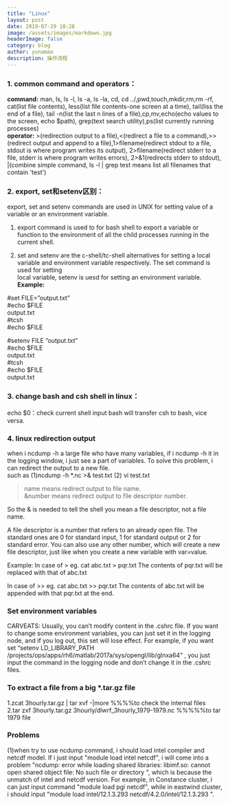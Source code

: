 ```yaml
---
title: "Linux"
layout: post
date: 2019-07-29 18:28
image: /assets/images/markdown.jpg
headerImage: false
category: blog
author: yunamao
description: 操作流程
---
```

### 1. common command and operators：
<strong>command:</strong> man, ls, ls -l, ls -a, ls -la, cd, cd ../,pwd,touch,mkdir,rm,rm -rf, cat(list file contents), less(list file contents-one screen at a time), tail(liss the end of a file), tail -n(list the last n lines of a file),cp,mv,echo(echo values to the screen, echo $path), grep(text search utility),ps(list currently running processes) <br>
<strong>operator:</strong> >(redirection output to a file),<(redirect a file to a command),>>(redirect output and append to a file),1>filename(redirect stdout to a file, stdout is where program writes its output), 2>filename(redirect stderr to a file, stderr is where program writes errors), 2>&1(redirects stderr to stdout), |(combine simple command, ls -l | grep test means list all filenames that contain 'test')
### 2. export, set和setenv区别：

 export, set and setenv commands are used in UNIX for setting value of a variable or an environment variable.<br>

1. export command is used to for bash shell to export a variable or function to the environment of all the child processes running in the current shell.

2. set and setenv are the c-shell/tc-shell alternatives for setting a local <br>
 variable and environment variable respectively. The set command is used for setting<br>  local variable, setenv is uesd for setting an environment variable.<br> 
<strong>Example:</strong>
 
#set  FILE=”output.txt”<br> 
#echo $FILE<br> 
output.txt<br> 
#tcsh<br> 
#echo $FILE<br> 

#setenv  FILE ”output.txt”<br> 
#echo $FILE<br> 
output.txt<br> 
#tcsh<br> 
#echo $FILE<br> 
output.txt<br> 
### 3. change bash and csh shell in linux：
echo $0：check current shell
input bash will transfer csh to bash, vice versa.
### 4. linux redirection output
when i ncdump -h a large file who have many variables, if i ncdump -h it in the logging window, i just see a part of variables. To solve this problem, i can redirect the output to a new file. <br>
such as (1)ncdump -h *.nc >& test.txt (2) vi test.txt <br>

>name means redirect output to file name.<br>
>&number means redirect output to file descriptor number.<br>

So the & is needed to tell the shell you mean a file descriptor, not a file name.<br>

A file descriptor is a number that refers to an already open file. The standard ones are 0 for standard input, 1 for standard output or 2 for standard error. You can also use any other number, which will create a new file descriptor, just like when you create a new variable with var=value.<br>

Example:
In case of >
eg. cat abc.txt > pqr.txt
The contents of pqr.txt will be replaced with that of abc.txt

In case of >>
eg. cat abc.txt >> pqr.txt
The contents of abc.txt will be appended with that pqr.txt at the end.

### Set environment variables
CARVEATS: Usually, you can’t modify content in the .cshrc file. If you want to change some environment variables, you can just set it in the logging node, and if you log out, this set will lose effect. For example, if you want set “setenv LD_LIBRARY_PATH /projects/ops/apps/rh6/matlab/2017a/sys/opengl/lib/glnxa64” , you just input the command in the logging node and don’t change it in the .cshrc files.
### To extract a file from a big *.tar.gz file
1.zcat 3hourly.tar.gz | tar xvf -|more %%%%to check the internal files <br>
2.tar zxf 3hourly.tar.gz 3hourly/dlwrf_3hourly_1979-1979.nc %%%%%to tar 1979 file<br>
### Problems
(1)when try to use ncdump command, i should load intel compiler and netcdf model. If i just input "module load intel netcdf", i will come into a problem "ncdump: error while loading shared libraries: libimf.so: cannot open shared object file: No such file or directory
", which is because the unmatch of intel and netcdf version. For example, in Constance cluster, i can just input command "module load pgi netcdf", while in eastwind cluster, i should input "module load intel/12.1.3.293
 netcdf/4.2.0/intel/12.1.3.293 ".
